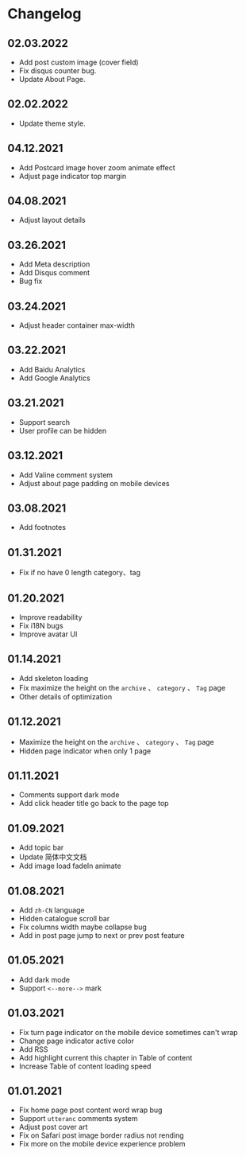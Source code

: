 # Changelog

## 02.03.2022
- Add post custom image (cover field)
- Fix disqus counter bug.
- Update About Page.

## 02.02.2022
- Update theme style.

## 04.12.2021
- Add Postcard image hover zoom animate effect
- Adjust page indicator top margin

## 04.08.2021
- Adjust layout details

## 03.26.2021
- Add Meta description
- Add Disqus comment
- Bug fix

## 03.24.2021
- Adjust header container max-width

## 03.22.2021
- Add Baidu Analytics
- Add Google Analytics

## 03.21.2021
- Support search
- User profile can be hidden

## 03.12.2021
- Add Valine comment system
- Adjust about page padding on mobile devices

## 03.08.2021
- Add footnotes

## 01.31.2021
- Fix if no have 0 length category、tag

## 01.20.2021
- Improve readability
- Fix i18N bugs
- Improve avatar UI

## 01.14.2021
- Add skeleton loading
- Fix maximize the height on the `archive` 、 `category` 、 `Tag` page
- Other details of optimization

## 01.12.2021
- Maximize the height on the `archive` 、 `category` 、 `Tag` page
- Hidden page indicator when only 1 page

## 01.11.2021
- Comments support dark mode
- Add click header title go back to the page top

## 01.09.2021
- Add topic bar
- Update 简体中文文档
- Add image load fadeIn animate

## 01.08.2021
- Add `zh-CN` language
- Hidden catalogue scroll bar
- Fix columns width maybe collapse bug
- Add in post page jump to next or prev post feature

## 01.05.2021
- Add dark mode
- Support `<--more-->` mark

## 01.03.2021
- Fix turn page indicator on the mobile device sometimes can't wrap
- Change page indicator active color
- Add RSS
- Add highlight current this chapter in Table of content
- Increase Table of content loading speed


## 01.01.2021
- Fix home page post content word wrap bug
- Support `utteranc` comments system
- Adjust post cover art
- Fix on Safari post image border radius not rending
- Fix more on the mobile device experience problem
